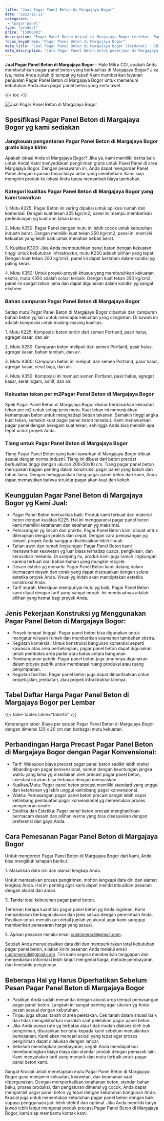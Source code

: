 ```yaml
---
title: "Jual Pagar Panel Beton di Margajaya Bogor"
date: "2023-11-11"
categories:
 - "pagar-panel"
type: "product"
price: "[500000]"
description: "Pagar Panel Beton dijual di Margajaya Bogor terdekat. Pagar Panel Beton ini biasanya diaplikasikan dalam project pembangunan sebagai pagar pengamanan yang kokoh dan awet. Hubungi kami untuk mendapatkan lebih lanjut."
focus_keyphrase: "Pagar Panel Beton di Margajaya Bogor"
meta_title: "Jual Pagar Panel Beton di Margajaya Bogor [terdekat] - CDI"
meta_description: "Cari Pagar Panel Beton untuk pekerjaan di Margajaya Bogor? Kami memiliki Pagar Panel Beton berkualitas untuk pembatas lahan. Dapatkan harga terbaik sekarang."
---
```


**Jual Pagar Panel Beton di Margajaya Bogor** – Halo Mitra CDI, apakah Anda membutuhkan pagar panel beton yang berkualitas di Margajaya Bogor? Jika iya, maka Anda sudah di tempat yg tepat! Kami memberikan layanan penjualan Pagar Panel Beton di Margajaya Bogor untuk memenuhi kebutuhan Anda akan pagar panel beton yang serta awet.

{{< toc >}}

![Jual Pagar Panel Beton di Margajaya Bogor](/images/pagar-panel/pagar-panel-13.jpg)

## Spesifikasi Pagar Panel Beton di Margajaya Bogor yg kami sediakan

### Jangkauan pengantaran Pagar Panel Beton di Margajaya Bogor gratis biaya kirim

Apakah lokasi Anda di Margajaya Bogor? Jika ya, kami memiliki berita baik untuk Anda! Kami menyediakan pengiriman gratis untuk Panel Panel di area Margajaya Bogor. Dengan penawaran ini, Anda dapat mengorder Panel Panel dengan nyaman tanpa biaya antar yang membebani. Kami siap mengirim produk ke lokasi Anda tanpa menambah biaya tambahan.

### Kategori kualitas Pagar Panel Beton di Margajaya Bogor yang kami tawarkan

1\. Mutu K225: Pagar Beton ini sering dipakai untuk aplikasi rumah dan komersial. Dengan kuat tekan 225 kg/cm2, panel ini mampu memberikan perlindungan yg kuat dan tahan lama.  

2\. Mutu K250: Pagar Panel dengan mutu ini lebih cocok untuk kebutuhan industri berat. Dengan memiliki kuat tekan 250 kg/cm2, panel ini memiliki kekuatan yang lebih baik untuk menahan beban berat.  

3\. Kualitas K300: Jika Anda membutuhkan panel beton dengan kekuatan tinggi untuk kebutuhan infrastruktur, mutu K300 adalah pilihan yang tepat. Dengan kuat tekan 300 kg/cm2, panel ini dapat bertahan dalam kondisi yg paling keras.  

4\. Mutu K350: Untuk proyek-proyek khusus yang membutuhkan kekuatan ekstra, mutu K350 adalah solusi terbaik. Dengan kuat tekan 350 kg/cm2, panel ini sangat tahan lama dan dapat digunakan dalam kondisi yg sangat ekstrem.

### Bahan campuran Pagar Panel Beton di Margajaya Bogor

Setiap mutu Pagar Panel Beton di Margajaya Bogor dibentuk dari campuran bahan beton yg lain untuk mencapai kekuatan yang diinginkan. Di bawah ini adalah komposisi untuk masing-masing kualitas:

1\. Mutu K225: Komposisi beton terdiri dari semen Portland, pasir halus, agregat kasar, dan air.

2\. Mutu K250: Campuran beton meliputi dari semen Portland, pasir halus, agregat kasar, bahan tambah, dan air.

3\. Mutu K300: Campuran beton ini meliputi dari semen Portland, pasir halus, agregat kasar, serat baja, dan air.

4\. Mutu K350: Komposisi ini memuat semen Portland, pasir halus, agregat kasar, serat logam, aditif, dan air.

### Kekuatan tekan per m2Pagar Panel Beton di Margajaya Bogor

Spek Pagar Panel Beton di Margajaya Bogor diukur berdasarkan kekuatan tekan per m2 untuk setiap jenis mutu. Kuat tekan ini menunjukkan kemampuan beton untuk menghadapi beban tekanan. Semakin tinggi angka kuat tekan, semakin kuat pagar panel beton tersebut. Kami menawarkan pagar panel dengan beragam kuat tekan, sehingga Anda bisa memilih apa tepat untuk proyek Anda.

### Tiang untuk Pagar Panel Beton di Margajaya Bogor

Tiang Pagar Panel Beton yang kami tawarkan di Margajaya Bogor dibuat sesuai dengan norma industri. Tiang ini dibuat dari beton precast berkualitas tinggi dengan ukuran 200x50x10 cm. Tiang pagar panel beton merupakan bagian penting dalam konstruksi pagar panel yang kokoh dan tahan lama. Dengan menggunakan tiang pagar panel beton dari kami, Anda dapat memastikan bahwa struktur pagar akan kuat dan kokoh.

## Keunggulan Pagar Panel Beton di Margajaya Bogor yg Kami Jual:

*   Pagar Panel Beton berkualitas baik: Produk kami terbuat dari material beton dengan kualitas K225. Hal ini menggaransi pagar panel beton kami memiliki ketahanan dan ketahanan yg maksimal.
*   Pemasangan yg lincah dan praktis: Pagar Panel Beton kami dibuat untuk diterapkan dengan praktis dan cepat. Dengan cara pemasangan yg simpel, proyek Anda sanggup diselesaikan lebih lincah.
*   Tahan awet dan ramah lingkungan: Pagar Panel Beton kami menawarkan keawetan yg luar biasa terhadap cuaca, pengikisan, dan kerusakan mekanis. Di samping itu, produk kami juga ramah lingkungan karena terbuat dari bahan-bahan yang mungkin recycle.
*   Desain estetis yg menarik: Pagar Panel Beton kami datang dalam bermacam desain dan corak yang dapat disesuaikan dengan selera estetika proyek Anda. Visual yg indah akan menciptakan estetika konstruksi Anda.
*   Tarif murah: Meskipun mempunyai mutu yg baik, Pagar Panel Beton kami dijual dengan tarif yang sangat murah. Ini membuatnya adalah pilihan yang hemat bagi proyek Anda.

## Jenis Pekerjaan Konstruksi yg Menggunakan Pagar Panel Beton di Margajaya Bogor:

*   Proyek tempat tinggal: Pagar panel beton bisa digunakan untuk mengatur wilayah rumah dan memberikan keamanan tambahan ekstra.
*   Kegiatan komersial: Untuk konstruksi bangunan komersial seperti kawasan atau area perbelanjaan, pagar panel beton dapat digunakan untuk pembatas area parkir atau batas antara bangunan.
*   Pembangunan pabrik: Pagar panel beton juga umumnya digunakan dalam proyek pabrik untuk membatasi ruang produksi atau ruang penyimpanan.
*   Kegiatan fasilitas: Pagar panel beton juga dapat dimanfaatkan untuk proyek jalan, jembatan, atau proyek infrastruktur lainnya.

## Tabel Daftar Harga Pagar Panel Beton di Margajaya Bogor per Lembar

{{< table-tables table="table15" >}}

Keterangan tabel: Biaya per satuan Pagar Panel Beton di Margajaya Bogor dengan dimensi 120 x 20 cm dan berbagai mutu kekuatan.

## Perbandingan Harga Precast Pagar Panel Beton di Margajaya Bogor dengan Pagar Konvensional:

*   Tarif: Walaupun biaya precast pagar panel beton sedikit lebih mahal dibandingkan pagar konvensional, namun dengan keuntungan jangka waktu yang lama yg disediakan oleh precast pagar panel beton, investasi ini akan bisa terbayar dengan memuaskan.
*   Kualitas/Mutu: Pagar panel beton precast memiliki standard yang unggul dan ketahanan yg lebih unggul ketimbang pagar konvensional.
*   Waktu: Pemasangan pagar panel beton precast sangat lebih cepat ketimbang pembuatan pagar konvensional yg memerlukan proses pengecoran onsite.
*   Estetika dan Estetika: Pagar panel beton precast menghadirkan bermacam desain dan pilihan warna yang bisa disesuaikan dengan preferensi dan gaya Anda.

## Cara Pemesanan Pagar Panel Beton di Margajaya Bogor

Untuk mengorder Pagar Panel Beton di Margajaya Bogor dari kami, Anda bisa mengikuti tahapan berikut:

1\.  Masukkan data diri dan alamat lengkap Anda.

Untuk memastikan proses pengiriman, mohon lengkapi data diri dan alamat lengkap Anda. Hal ini penting agar kami dapat mendistribusikan pesanan dengan akurat dan aman.

3\.  Tandai total kebutuhan pagar panel beton.

Tentukan berapa kuantitas pagar panel beton yg Anda inginkan. Kami menyediakan berbagai ukuran dan jenis sesuai dengan permintaan Anda. Pastikan untuk menuliskan detail jumlah yg akurat agar kami sanggup memberikan penawaran harga yang sesuai.

5\.  Ajukan pesanan melalui email customercdi@gmail.com.

Setelah Anda menyelesaikan data diri dan memperkirakan total kebutuhan pagar panel beton, silakan kirim pesanan Anda melalui email customercdi@gmail.com. Tim kami segera memberikan tanggapan dan menyediakan informasi lebih lanjut mengenai harga, metode pembayaran, dan timetable pengiriman.

## Beberapa Hal yg Harus Diperhatikan Sebelum Pesan Pagar Panel Beton di Margajaya Bogor

*   Pastikan Anda sudah menandai dengan akurat area tempat pemasangan pagar panel beton. Langkah ini sangat penting agar ukuran yg Anda pesan sesuai dengan kebutuhan.
*   Tinjau juga situasi tanah di area peletakan. Cek tanah dalam situasi baik dan tidak mengakibatkan masalah saat peletakan pagar panel beton.
*   Jika Anda punya rute yg terbatas atau tidak mudah diakses oleh truk pengiriman, disarankan beritahu kepada kami sebelum menjalankan pemesanan. Kami akan mencari solusi yang tepat agar proses pengiriman dapat dilakukan dengan lancar.
*   Sebelum menetapkan pembayaran, cegah Anda mendapatkan membandingkan biaya biaya dan standar produk dengan pemasok lain. Kami menyatakan tarif yang menarik dan mutu terbaik untuk pagar panel beton kami.

Sangat Krusial untuk menetapkan mutu Pagar Panel Beton di Margajaya Bogor guna menjamin kekuatan, keawetan, dan keamanan saat dipergunakan. Dengan memperhatikan ketahanan beton, standar bahan baku, proses produksi, dan pengaturan dimensi yg cocok, Anda dapat mengambil pagar panel beton yg tepat dengan kebutuhan bangunan Anda. Krusial juga untuk menentukan kebutuhan pagar panel beton dengan baik supaya penggunaan jadi lebih efektif dan optimal. Jika Anda memiliki tanya jawab lebih lanjut mengenai produk precast Pagar Panel Beton di Margajaya Bogor, kami siap membantu kontak kami.